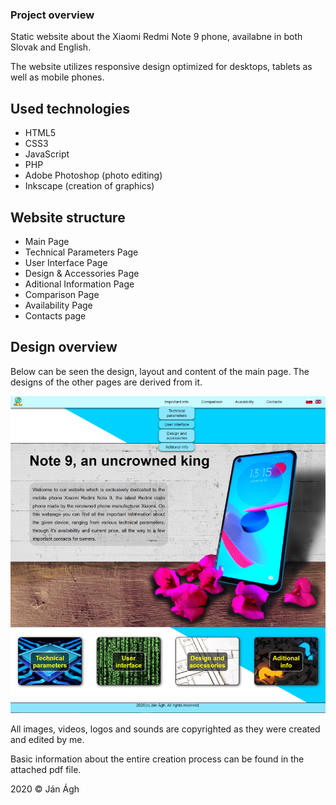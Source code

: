 ### Project overview

Static website about the Xiaomi Redmi Note 9 phone, availabne in both Slovak and English.

The website utilizes responsive design optimized for desktops, tablets as well as mobile phones.

## Used technologies

- HTML5
- CSS3
- JavaScript
- PHP
- Adobe Photoshop (photo editing)
- Inkscape (creation of graphics)

## Website structure

- Main Page
- Technical Parameters Page
- User Interface Page
- Design & Accessories Page
- Aditional Information Page
- Comparison Page
- Availability Page
- Contacts page

## Design overview

Below can be seen the design, layout and content of the main page. The designs of the other pages are derived from it.

![](pics/main_page.png)

All images, videos, logos and sounds are copyrighted as they were created and edited by me.

Basic information about the entire creation process can be found in the attached pdf file.

2020 &copy; Ján Ágh
